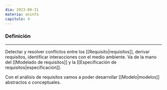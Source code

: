 ```yaml
---
dia: 2023-08-31
materia: aninfo
capitulo: 4
---
```

### Definición
---
Detectar y resolver conflictos entre los [[Requisito|requisitos]], derivar requisitos, identificar interacciones con el medio ambiente. Va de la mano del [[Modelado de requisitos]] y la [[Especificación de requisitos|especificación]].

Con el análisis de requisitos vamos a poder desarrollar [[Modelo|modelos]] abstractos o conceptuales.